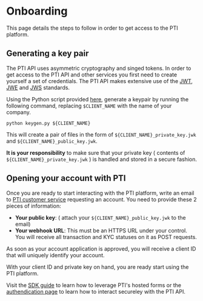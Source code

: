 # Onboarding

This page details the steps to follow in order to get access to the PTI platform. 


## Generating a key pair
The PTI API uses asymmetric cryptography and singed tokens.
In order to get access to the PTI API and other services you first need to create yourself a set of credentials.
The PTI API makes extensive use of the [JWT](https://tools.ietf.org/html/rfc7519), [JWE](https://datatracker.ietf.org/doc/rfc7516) and [JWS](https://tools.ietf.org/html/rfc7515) standards.


Using the Python script provided [here](https://github.com/provenancetech/pti-docs/tree/master/utils/keygen.py), generate a keypair by running the following command, replacing `$CLIENT_NAME` with the name of your company.
```shell
python keygen.py ${CLIENT_NAME}
```
This will create a pair of files in the form of `${CLIENT_NAME}_private_key.jwk` and `${CLIENT_NAME}_public_key.jwk`.

**It is your responsibility** to make sure that your private key ( contents of `${CLIENT_NAME}_private_key.jwk` ) is handled and stored in a secure fashion.

## Opening your account with PTI

Once you are ready to start interacting with the PTI platform, 
write an email to [PTI customer service](mailto:customerservice@provenancetech.io) requesting an account.
You need to provide these 2 pieces of information:
* **Your public key**: ( attach your `${CLIENT_NAME}_public_key.jwk` to the email)
* **Your webhook URL**: This must be an HTTPS URL under your control. You will receive all transaction and KYC statuses on it as POST requests.

As soon as your account application is approved, you will receive a client ID that will uniquely identify your account.

With your client ID and private key on hand, you are ready start using the PTI platform.

Visit the [SDK guide](sdk.md) to learn how to leverage PTI's hosted forms or the [authendication page](auth.md) to learn how to 
interact secureley with the PTI API.
